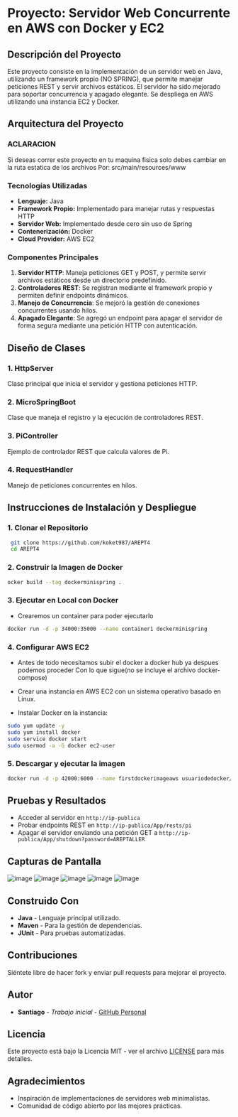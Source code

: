 # Proyecto: Servidor Web Concurrente en AWS con Docker y EC2

## Descripción del Proyecto
Este proyecto consiste en la implementación de un servidor web en Java, utilizando un framework propio (NO SPRING), que permite manejar peticiones REST y servir archivos estáticos. El servidor ha sido mejorado para soportar concurrencia y apagado elegante. Se despliega en AWS utilizando una instancia EC2 y Docker.

## Arquitectura del Proyecto

### ACLARACION
Si deseas correr este proyecto en tu maquina fisica solo debes cambiar en la ruta estatica de los archivos
Por: src/main/resources/www

### Tecnologías Utilizadas
- **Lenguaje:** Java
- **Framework Propio:** Implementado para manejar rutas y respuestas HTTP
- **Servidor Web:** Implementado desde cero sin uso de Spring
- **Contenerización:** Docker
- **Cloud Provider:** AWS EC2

### Componentes Principales
1. **Servidor HTTP**: Maneja peticiones GET y POST, y permite servir archivos estáticos desde un directorio predefinido.
2. **Controladores REST**: Se registran mediante el framework propio y permiten definir endpoints dinámicos.
3. **Manejo de Concurrencia**: Se mejoró la gestión de conexiones concurrentes usando hilos.
4. **Apagado Elegante**: Se agregó un endpoint para apagar el servidor de forma segura mediante una petición HTTP con autenticación.

## Diseño de Clases

### 1. **HttpServer**
Clase principal que inicia el servidor y gestiona peticiones HTTP.

### 2. **MicroSpringBoot**
Clase que maneja el registro y la ejecución de controladores REST.

### 3. **PiController**
Ejemplo de controlador REST que calcula valores de Pi.

### 4. **RequestHandler**
Manejo de peticiones concurrentes en hilos.

## Instrucciones de Instalación y Despliegue

### 1. Clonar el Repositorio
```sh
 git clone https://github.com/koket987/AREPT4
 cd AREPT4
```

### 2. Construir la Imagen de Docker
```sh
ocker build --tag dockerminispring .
```

### 3. Ejecutar en Local con Docker
- Crearemos un container para poder ejecutarlo
```sh
docker run -d -p 34000:35000 --name container1 dockerminispring
```

### 4. Configurar AWS EC2
- Antes de todo necesitamos subir el docker a docker hub ya despues podemos proceder
  Con lo que sigue(no se incluye el archivo docker-compose)
  
- Crear una instancia en AWS EC2 con un sistema operativo basado en Linux.
- Instalar Docker en la instancia:
```sh
sudo yum update -y
sudo yum install docker
sudo service docker start
sudo usermod -a -G docker ec2-user
```
### 5. Descargar y ejecutar la imagen

```sh
docker run -d -p 42000:6000 --name firstdockerimageaws usuariodedocker/nombredelrepo
```

## Pruebas y Resultados
- Acceder al servidor en `http://ip-publica`
- Probar endpoints REST en `http://ip-publica/App/rests/pi`
- Apagar el servidor enviando una petición GET a `http://ip-publica/App/shutdown?password=AREPTALLER`

## Capturas de Pantalla
![image](https://github.com/user-attachments/assets/b7bccab9-dd9a-48b3-a9b6-bdd53dd9edad)
![image](https://github.com/user-attachments/assets/fe69f43b-292c-4c99-9bee-ed2e9d2aebf1)
![image](https://github.com/user-attachments/assets/2b58f543-19eb-495d-a32d-46822c41b800)
![image](https://github.com/user-attachments/assets/2c76ecdd-54de-4d94-8fb7-aade6aa62d53)
![image](https://github.com/user-attachments/assets/e5d8d142-10c9-45e4-8a7c-7e889a1d737d)

## Construido Con
- **Java** - Lenguaje principal utilizado.
- **Maven** - Para la gestión de dependencias.
- **JUnit** - Para pruebas automatizadas.

## Contribuciones
Siéntete libre de hacer fork y enviar pull requests para mejorar el proyecto.

## Autor
* **Santiago** - *Trabajo inicial* - [GitHub Personal](https://github.com/koket987)

## Licencia
Este proyecto está bajo la Licencia MIT - ver el archivo [LICENSE](LICENSE) para más detalles.

## Agradecimientos
- Inspiración de implementaciones de servidores web minimalistas.
- Comunidad de código abierto por las mejores prácticas.



